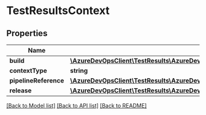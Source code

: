 # TestResultsContext

## Properties
Name | Type | Description | Notes
------------ | ------------- | ------------- | -------------
**build** | [**\AzureDevOpsClient\TestResults\AzureDevOpsClient\TestResults\Model\BuildReference**](BuildReference.md) |  | [optional] 
**contextType** | **string** |  | [optional] 
**pipelineReference** | [**\AzureDevOpsClient\TestResults\AzureDevOpsClient\TestResults\Model\PipelineReference**](PipelineReference.md) |  | [optional] 
**release** | [**\AzureDevOpsClient\TestResults\AzureDevOpsClient\TestResults\Model\ReleaseReference**](ReleaseReference.md) |  | [optional] 

[[Back to Model list]](../README.md#documentation-for-models) [[Back to API list]](../README.md#documentation-for-api-endpoints) [[Back to README]](../README.md)


